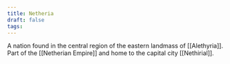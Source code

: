 ```yaml
---
title: Netheria
draft: false
tags:
---
```

A nation found in the central region of the eastern landmass of [[Alethyria]]. Part of the [[Netherian Empire]] and home to the capital city [[Nethirial]].